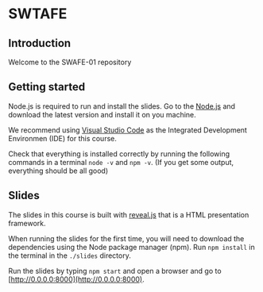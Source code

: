 # SWTAFE
## Introduction
Welcome to the SWAFE-01 repository

## Getting started
Node.js is required to run and install the slides. Go to the [Node.js](https://nodejs.org/) and download the latest version and install it on you machine.

We recommend using [Visual Studio Code](https://code.visualstudio.com/) as the Integrated Development Environmen (IDE) for this course.

Check that everything is installed correctly by running the following commands in a terminal `node -v` and `npm -v`. (If you get some output, everything should be all good)

## Slides
The slides in this course is built with [reveal.js](https://revealjs.com) that is a HTML presentation framework. 

When running the slides for the first time, you will need to download the dependencies using the Node package manager (npm). Run `npm install` in the terminal in the `./slides` directory.

Run the slides by typing `npm start` and open a browser and go to [http://0.0.0.0:8000](http://0.0.0.0:8000).
